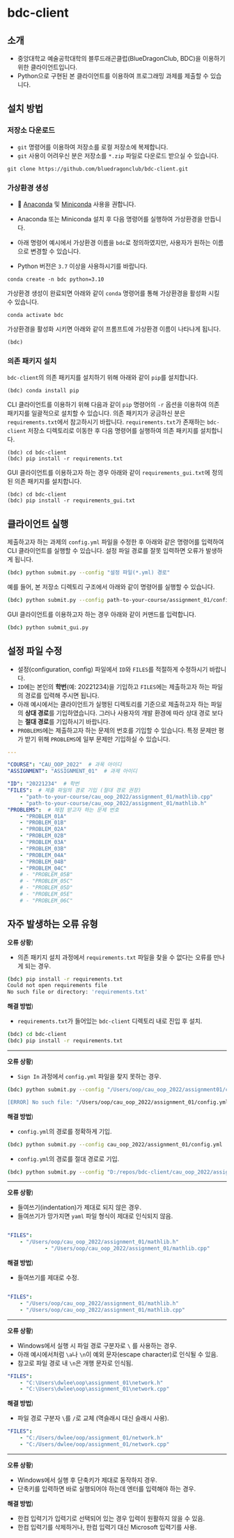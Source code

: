# bdc-client

## 소개
- 중앙대학교 예술공학대학의 블루드래곤클럽(BlueDragonClub, BDC)을 이용하기 위한 클라이언트입니다.
- Python으로 구현된 본 클라이언트를 이용하여 프로그래밍 과제를 제출할 수 있습니다.

## 설치 방법

### 저장소 다운로드
- `git` 명령어를 이용하여 저장소를 로컬 저장소에 복제합니다.
- `git` 사용이 어려우신 분은 저장소를 `*.zip` 파일로 다운로드 받으실 수 있습니다.

```
git clone https://github.com/bluedragonclub/bdc-client.git
```


### 가상환경 생성
- :snake: [Anaconda](https://www.anaconda.com) 및 [Miniconda](https://docs.conda.io/en/latest/miniconda.html) 사용을 권합니다.

- Anaconda 또는 Miniconda 설치 후 다음 명령어를 실행하여 가상환경을 만듭니다. 
- 아래 명령어 예시에서 가상환경 이름을 `bdc`로 정의하였지만, 사용자가 원하는 이름으로 변경할 수 있습니다.
- Python 버전은 `3.7` 이상을 사용하시기를 바랍니다.

```
conda create -n bdc python=3.10
```


가상환경 생성이 완료되면 아래와 같이 `conda` 명령어를 통해 가상환경을 활성화 시킬 수 있습니다.

```
conda activate bdc
```


가상환경을 활성화 시키면 아래와 같이 프롬프트에 가상환경 이름이 나타나게 됩니다.

```
(bdc) 
```


### 의존 패키지 설치

`bdc-client`의 의존 패키지를 설치하기 위해 아래와 같이 `pip`를 설치합니다.

```
(bdc) conda install pip
```

CLI 클라이언트를 이용하기 위해 다음과 같이 `pip` 명령어의 `-r` 옵션을 이용하여 의존 패키지를 일괄적으로 설치할 수 있습니다. 의존 패키지가 궁금하신 분은 `requirements.txt`에서 참고하시기 바랍니다. `requirements.txt`가 존재하는 `bdc-client` 저장소 디렉토리로 이동한 후 다음 명령어를 실행하여 의존 패키지를 설치합니다.

```
(bdc) cd bdc-client
(bdc) pip install -r requirements.txt
```

GUI 클라이언트를 이용하고자 하는 경우 아래와 같이 `requirements_gui.txt`에 정의된 의존 패키지를 설치합니다.

```
(bdc) cd bdc-client
(bdc) pip install -r requirements_gui.txt
```


## 클라이언트 실행

제출하고자 하는 과제의 `config.yml` 파일을 수정한 후 아래와 같은 명령어를 입력하여 CLI 클라이언트를 실행할 수 있습니다.
설정 파일 경로를 잘못 입력하면 오류가 발생하게 됩니다.

```bash
(bdc) python submit.py --config "설정 파일(*.yml) 경로"
```

예를 들어, 본 저장소 디렉토리 구조에서 아래와 같이 명령어를 실행할 수 있습니다.

```bash
(bdc) python submit.py --config path-to-your-course/assignment_01/config.yml
```

GUI 클라이언트를 이용하고자 하는 경우 아래와 같이 커맨드를 입력합니다.

```bash
(bdc) python submit_gui.py
```

## 설정 파일 수정

- 설정(configuration, config) 파일에서 `ID`와 `FILES`를 적절하게 수정하시기 바랍니다.
- `ID`에는 본인의 **학번**(예: 20221234)을 기입하고 `FILES`에는 제출하고자 하는 파일의 경로를 입력해 주시면 됩니다.
- 아래 예시에서는 클라이언트가 실행된 디렉토리를 기준으로 제출하고자 하는 파일의 **상대 경로**를 기입하였습니다. 그러나 사용자의 개발 환경에 따라 상대 경로 보다는 **절대 경로**를 기입하시기 바랍니다.
- `PROBLEMS`에는 제출하고자 하는 문제의 번호를 기입할 수 있습니다. 특정 문제만 평가 받기 위해 `PROBLEMS`에 일부 문제만 기입하실 수 있습니다.

```yaml
---

"COURSE": "CAU_OOP_2022"  # 과목 아이디
"ASSIGNMENT": "ASSIGNMENT_01"  # 과제 아이디

"ID": "20221234"  # 학번
"FILES":  # 제출 파일의 경로 기입 (절대 경로 권장)
    - "path-to-your-course/cau_oop_2022/assignment_01/mathlib.cpp"
    - "path-to-your-course/cau_oop_2022/assignment_01/mathlib.h"
"PROBLEMS":  # 채점 받고자 하는 문제 번호
    - "PROBLEM_01A"
    - "PROBLEM_01B"
    - "PROBLEM_02A"
    - "PROBLEM_02B"
    - "PROBLEM_03A"
    - "PROBLEM_03B"
    - "PROBLEM_04A"
    - "PROBLEM_04B"
    - "PROBLEM_04C"
    # - "PROBLEM_05B"
    # - "PROBLEM_05C"
    # - "PROBLEM_05D"
    # - "PROBLEM_05E"
    # - "PROBLEM_06C"
```


## 자주 발생하는 오류 유형


**오류 상황**)
- 의존 패키지 설치 과정에서 `requirements.txt` 파일을 찾을 수 없다는 오류를 만나게 되는 경우.

```bash
(bdc) pip install -r requirements.txt
Could not open requirements file
No such file or directory: 'requirements.txt'
```

**해결 방법**)
- `requirements.txt`가 들어있는 `bdc-client` 디렉토리 내로 진입 후 설치.

```bash
(bdc) cd bdc-client
(bdc) pip install -r requirements.txt
```


------------------------------------------------------------------------

**오류 상황**)
- `Sign In` 과정에서 `config.yml` 파일을 찾지 못하는 경우.

```bash
(bdc) python submit.py --config "/Users/oop/cau_oop_2022/assignment01/config.yml

[ERROR] No such file: "/Users/oop/cau_oop_2022/assignment_01/config.yml

```

**해결 방법**)
- `config.yml`의 경로를 정확하게 기입.

```bash
(bdc) python submit.py --config cau_oop_2022/assignment_01/config.yml
```

- `config.yml`의 경로를 절대 경로로 기입.

```bash
(bdc) python submit.py --config "D:/repos/bdc-client/cau_oop_2022/assignment_01/config.yml"
```


------------------------------------------------------------------------

**오류 상황**)
- 들여쓰기(indentation)가 제대로 되지 않은 경우.
- 들여쓰기가 망가지면 `yaml` 파일 형식이 제대로 인식되지 않음.

```yaml

"FILES":
    - "/Users/oop/cau_oop_2022/assignment_01/mathlib.h"
            - "/Users/oop/cau_oop_2022/assignment_01/mathlib.cpp"

```

**해결 방법**)
- 들여쓰기를 제대로 수정.

```yaml

"FILES":
    - "/Users/oop/cau_oop_2022/assignment_01/mathlib.h"
    - "/Users/oop/cau_oop_2022/assignment_01/mathlib.cpp"

```


------------------------------------------------------------------------


**오류 상황**)
- Windows에서 실행 시 파일 경로 구분자로 `\` 를 사용하는 경우.
- 아래 예시에서처럼 `\a`나 `\n`이 예외 문자(escape character)로 인식될 수 있음.
- 참고로 파일 경로 내 `\n`은 개행 문자로 인식됨.


```yaml
"FILES":
    - "C:\Users\dwlee\oop\assignment_01\network.h"
    - "C:\Users\dwlee\oop\assignment_01\network.cpp"

```

**해결 방법**)
- 파일 경로 구분자 `\`를 `/`로 교체 (역슬래시 대신 슬래시 사용).

```yaml
"FILES":
    - "C:/Users/dwlee/oop/assignment_01/network.h"
    - "C:/Users/dwlee/oop/assignment_01/network.cpp"

```

------------------------------------------------------------------------


**오류 상황**)
- Windows에서 실행 후 단축키가 제대로 동작하지 경우.
- 단축키를 입력하면 바로 실행되어야 하는데 엔터를 입력해야 하는 경우.

**해결 방법**)
- 한컴 입력기가 입력기로 선택되어 있는 경우 입력이 원활하지 않을 수 있음.
- 한컴 입력기를 삭제하거나, 한컴 입력기 대신 Microsoft 입력기를 사용.
